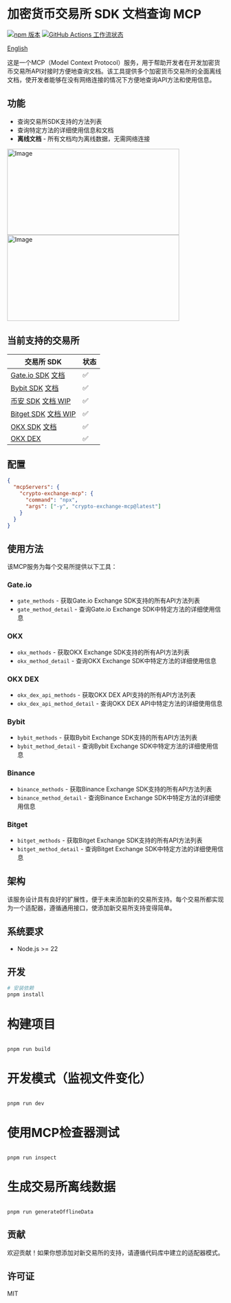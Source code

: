 # 加密货币交易所 SDK 文档查询 MCP

[![npm 版本](https://img.shields.io/npm/v/crypto-exchange-mcp.svg)](https://www.npmjs.com/package/crypto-exchange-mcp)
[![GitHub Actions 工作流状态](https://img.shields.io/github/actions/workflow/status/flytam/exchange-sdk-mcp/npm-publish.yml?label=publish)](https://github.com/flytam/exchange-sdk-mcp/actions/workflows/npm-publish.yml)

[English](./README.md)

这是一个MCP（Model Context Protocol）服务，用于帮助开发者在开发加密货币交易所API对接时方便地查询文档。该工具提供多个加密货币交易所的全面离线文档，使开发者能够在没有网络连接的情况下方便地查询API方法和使用信息。

## 功能

- 查询交易所SDK支持的方法列表
- 查询特定方法的详细使用信息和文档
- **离线文档** - 所有文档均为离线数据，无需网络连接

<img width="400" height="200" alt="Image" src="https://github.com/user-attachments/assets/00fc3ea1-2d05-4fcd-ab60-1fa00cf3d87e" />

<img width="400" height="200" alt="Image" src="https://github.com/user-attachments/assets/3296b13d-f10b-471a-8cce-199ddfd0ec9c" />

## 当前支持的交易所

| 交易所 SDK                                                                                                     | 状态 |
| -------------------------------------------------------------------------------------------------------------- | ---- |
| [Gate.io SDK](https://www.npmjs.com/package/gateio-api) [文档](https://www.gate.com/docs/developers/apiv4)     | ✅   |
| [Bybit SDK](https://www.npmjs.com/package/bybit-api) [文档](https://bybit-exchange.github.io/docs/v5/intro)    | ✅   |
| [币安 SDK](https://www.npmjs.com/package/binance) [文档 WIP](https://developers.binance.com/en)                | ✅   |
| [Bitget SDK](https://www.npmjs.com/package/bitget-api) [文档 WIP](https://www.bitget.com/api-doc/common/intro) | ✅   |
| [OKX SDK](https://www.npmjs.com/package/okx-api) [文档](https://www.okx.com/docs-v5/en/#overview)              | ✅   |
| [OKX DEX](https://web3.okx.com/zh-hans/build/dev-docs/dex-api/dex-what-is-dex-api)                             | ✅   |

## 配置

```json
{
  "mcpServers": {
    "crypto-exchange-mcp": {
      "command": "npx",
      "args": ["-y", "crypto-exchange-mcp@latest"]
    }
  }
}
```

## 使用方法

该MCP服务为每个交易所提供以下工具：

### Gate.io

- `gate_methods` - 获取Gate.io Exchange SDK支持的所有API方法列表
- `gate_method_detail` - 查询Gate.io Exchange SDK中特定方法的详细使用信息

### OKX

- `okx_methods` - 获取OKX Exchange SDK支持的所有API方法列表
- `okx_method_detail` - 查询OKX Exchange SDK中特定方法的详细使用信息

### OKX DEX

- `okx_dex_api_methods` - 获取OKX DEX API支持的所有API方法列表
- `okx_dex_api_method_detail` - 查询OKX DEX API中特定方法的详细使用信息

### Bybit

- `bybit_methods` - 获取Bybit Exchange SDK支持的所有API方法列表
- `bybit_method_detail` - 查询Bybit Exchange SDK中特定方法的详细使用信息

### Binance

- `binance_methods` - 获取Binance Exchange SDK支持的所有API方法列表
- `binance_method_detail` - 查询Binance Exchange SDK中特定方法的详细使用信息

### Bitget

- `bitget_methods` - 获取Bitget Exchange SDK支持的所有API方法列表
- `bitget_method_detail` - 查询Bitget Exchange SDK中特定方法的详细使用信息

## 架构

该服务设计具有良好的扩展性，便于未来添加新的交易所支持。每个交易所都实现为一个适配器，遵循通用接口，使添加新交易所支持变得简单。

## 系统要求

- Node.js >= 22

## 开发

```bash
# 安装依赖
pnpm install
```

# 构建项目

```

pnpm run build

```

# 开发模式（监视文件变化）

```

pnpm run dev

```

# 使用MCP检查器测试

```

pnpm run inspect

```

# 生成交易所离线数据

```

pnpm run generateOfflineData

```

## 贡献

欢迎贡献！如果你想添加对新交易所的支持，请遵循代码库中建立的适配器模式。

## 许可证

MIT
